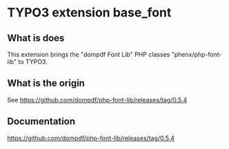 # TYPO3 extension base_font

## What is does

This extension brings the "dompdf Font Lib" PHP classes "phenx/php-font-lib" to TYPO3.

## What is the origin

See https://github.com/dompdf/php-font-lib/releases/tag/0.5.4

## Documentation

https://github.com/dompdf/php-font-lib/releases/tag/0.5.4


